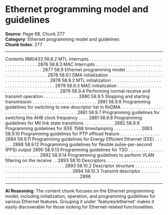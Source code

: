 # Ethernet programming model and guidelines

**Source**: Page 68, Chunk 277  
**Category**: Ethernet programming model and guidelines  
**Chunk Index**: 277

---

Contents RM0433
58.8.2 MTL interrupts . . . . . . . . . . . . . . . . . . . . . . . . . . . . . . . . . . . . . . . . . . 2876
58.8.3 MAC Interrupts . . . . . . . . . . . . . . . . . . . . . . . . . . . . . . . . . . . . . . . . . . 2877
58.9 Ethernet programming model . . . . . . . . . . . . . . . . . . . . . . . . . . . . . . . . 2878
58.9.1 DMA initialization . . . . . . . . . . . . . . . . . . . . . . . . . . . . . . . . . . . . . . . . 2878
58.9.2 MTL initialization . . . . . . . . . . . . . . . . . . . . . . . . . . . . . . . . . . . . . . . . 2879
58.9.3 MAC initialization . . . . . . . . . . . . . . . . . . . . . . . . . . . . . . . . . . . . . . . . 2879
58.9.4 Performing normal receive and transmit operation . . . . . . . . . . . . . . 2880
58.9.5 Stopping and starting transmission . . . . . . . . . . . . . . . . . . . . . . . . . . 2881
58.9.6 Programming guidelines for switching to new descriptor list
in RxDMA . . . . . . . . . . . . . . . . . . . . . . . . . . . . . . . . . . . . . . . . . . . . . . 2881
58.9.7 Programming guidelines for switching the AHB clock frequency . . . . 2881
58.9.8 Programming guidelines for MII link state transitions . . . . . . . . . . . . 2882
58.9.9 Programming guidelines for IEEE 1588 timestamping . . . . . . . . . . . 2883
58.9.10 Programming guidelines for PTP offload feature . . . . . . . . . . . . . . . . 2884
58.9.11 Programming guidelines for Energy Efficient Ethernet (EEE) . . . . . . 2888
58.9.12 Programming guidelines for flexible pulse-per-second (PPS) output 2890
58.9.13 Programming guidelines for TSO . . . . . . . . . . . . . . . . . . . . . . . . . . . . 2892
58.9.14 Programming guidelines to perform VLAN filtering on the receive . . 2893
58.10 Descriptors . . . . . . . . . . . . . . . . . . . . . . . . . . . . . . . . . . . . . . . . . . . . . . 2893
58.10.2 Descriptor structure . . . . . . . . . . . . . . . . . . . . . . . . . . . . . . . . . . . . . . 2894
58.10.3 Transmit descriptor . . . . . . . . . . . . . . . . . . . . . . . . . . . . . . . . . . . . . . 2896

---

**AI Reasoning**: The content chunk focuses on the Ethernet programming model, including initialization, operation, and programming guidelines for various Ethernet features. Grouping it under 'features/ethernet' makes it easily discoverable for those looking for Ethernet-related functionalities.
